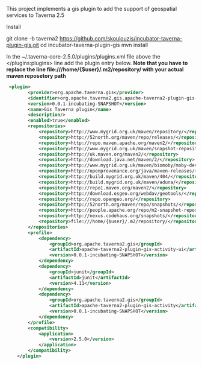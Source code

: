 This project implements a gis plugin to add the support of geospatial services to Taverna 2.5

Install

git clone -b taverna2 https://github.com/skoulouzis/incubator-taverna-plugin-gis.git
cd incubator-taverna-plugin-gis 
mvn install 

In the ~/.taverna-core-2.5.0/plugins/plugins.xml file above the </plugins:plugins> line add the plugin entry below. **Note that you have to replace the line file:///home/{$user}/.m2/repository/ with your actual maven reposetory path**  

```XML
 <plugin>
        <provider>org.apache.taverna.gis</provider>
        <identifier>org.apache.taverna2.gis.apache-taverna2-plugin-gis-plugin</identifier>
        <version>0.0.1-incubating-SNAPSHOT</version>
        <name>Gis Taverna plugin</name>
        <description/>
        <enabled>true</enabled>
        <repositories>
            <repository>http://www.mygrid.org.uk/maven/repository/</repository>
            <repository>http://52north.org/maven/repo/releases/</repository>
            <repository>http://repo.maven.apache.org/maven2/</repository>
            <repository>http://www.mygrid.org.uk/maven/snapshot-repository/</repository>
            <repository>http://uk.maven.org/maven2/</repository>
            <repository>http://download.java.net/maven/2/</repository>
            <repository>http://www.mygrid.org.uk/maven/biomoby/moby-dev.inab.org/m2/</repository>
            <repository>http://openprovenance.org/java/maven-releases/</repository>
            <repository>http://build.mygrid.org.uk/maven/404/</repository>
            <repository>http://build.mygrid.org.uk/maven/aduna/</repository>
            <repository>http://repo1.maven.org/maven2/</repository>
            <repository>http://download.osgeo.org/webdav/geotools/</repository>
            <repository>http://repo.opengeo.org/</repository>
            <repository>http://52north.org/maven/repo/snapshots/</repository>
            <repository>http://people.apache.org/repo/m2-snapshot-repository/</repository>
            <repository>http://nexus.codehaus.org/snapshots/</repository>
            <repository>file:///home/{$user}/.m2/repository/</repository>
        </repositories>
        <profile>
            <dependency>
                <groupId>org.apache.taverna2.gis</groupId>
                <artifactId>apache-taverna2-plugin-gis-activity-ui</artifactId>
                <version>0.0.1-incubating-SNAPSHOT</version>
            </dependency>
            <dependency>
                <groupId>junit</groupId>
                <artifactId>junit</artifactId>
                <version>4.11</version>
            </dependency>
            <dependency>
                <groupId>org.apache.taverna2.gis</groupId>
                <artifactId>apache-taverna2-plugin-gis-activity</artifactId>
                <version>0.0.1-incubating-SNAPSHOT</version>
            </dependency>
        </profile>
        <compatibility>
            <application>
                <version>2.5.0</version>
            </application>
        </compatibility>
    </plugin>
```

